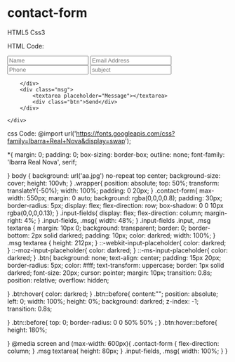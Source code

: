 # contact-form
HTML5 Css3

HTML Code:
<html lang="en">
<head>
    <title> Contact Us Form  </title>
    <meta charset="UTF-8"/>
    <link rel="stylesheet" href="styles.Css.css">


</head>
<body>
<div class="wrapper">
    <div class="contact-form">
        <div class="input-fields">
            <input type="text" class="input" placeholder="Name">
            <input type="text" class="input" placeholder="Email Address">
            <input type="text" class="input" placeholder="Phone">
            <input type="text" class="input" placeholder="subject">

        </div>
        <div class="msg">
            <textarea placeholder="Message"></textarea>
            <div class="btn">Send</div>
        </div>
        
    </div>
</div>

</body>
</html>

css Code:
@import url('https://fonts.googleapis.com/css?family=Ibarra+Real+Nova&display=swap');

*{
    margin: 0;
    padding: 0;
    box-sizing: border-box;
    outline: none;
    font-family: 'Ibarra Real Nova', serif;

}
body {
   background: url('aa.jpg') no-repeat top center;
    background-size: cover;
    height: 100vh;
}
.wrapper{
    position: absolute;
    top: 50%;
    transform: translateY(-50%);
    width: 100%;
    padding: 0 20px;
}
.contact-form{
    max-width: 550px;
    margin: 0 auto;
    background: rgba(0,0,0,0.8);
    padding: 30px;
    border-radius: 5px;
    display: flex;
    flex-direction: row;
    box-shadow: 0 0 10px rgba(0,0,0,0.13);
}
.input-fields{
    display: flex;
    flex-direction: column;
    margin-right: 4%;
}
.input-fields,
.msg{
    width: 48%;
}
.input-fields .input,
.msg textarea {
    margin: 10px 0;
    background: transparent;
    border: 0;
    border-bottom: 2px solid darkred;
    padding: 10px;
    color: darkred;
    width: 100%;
}
.msg textarea {
    height: 212px;
}
::-webkit-input-placeholder{
    color: darkred;
}
::-moz-input-placeholder{
    color: darkred;
}
::-ms-input-placeholder{
    color: darkred;
}
.btn{
    background: none;
    text-align: center;
    padding: 15px 20px;
    border-radius: 5px;
    color: #fff;
    text-transform: uppercase;
    border: 1px solid darkred;
    font-size: 20px;
    cursor: pointer;
    margin: 10px;
    transition: 0.8s;
    position: relative;
    overflow: hidden;

}
.btn:hover{
    color: darkred;
}
.btn::before{
    content:"";
    position: absolute;
    left: 0;
    width: 100%;
    height: 0%;
    background: darkred;
    z-index: -1;
    transition: 0.8s;

}
.btn::before{
    top: 0;
    border-radius: 0 0 50% 50% ;
}
.btn:hover::before{
    height: 180%;

}
@media  screen and (max-width: 600px){
    .contact-form {
        flex-direction: column;
    }
    .msg textarea{
        height: 80px;
    }
    .input-fields,
    .msg{
        width: 100%;
    }
}
